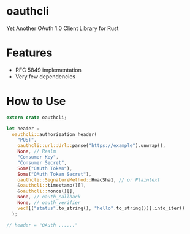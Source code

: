 # oauthcli
Yet Another OAuth 1.0 Client Library for Rust

# Features
- RFC 5849 implementation
- Very few dependencies

# How to Use
```rust
extern crate oauthcli;

let header =
  oauthcli::authorization_header(
    "POST",
    oauthcli::url::Url::parse("https://example").unwrap(),
    None, // Realm
    "Consumer Key",
    "Consumer Secret",
    Some("OAuth Token"),
    Some("OAuth Token Secret"),
    oauthcli::SignatureMethod::HmacSha1, // or Plaintext
    &oauthcli::timestamp()[],
    &oauthcli::nonce()[],
    None, // oauth_callback
    None, // oauth_verifier
    vec![("status".to_string(), "hello".to_string())].into_iter()
  );

// header = "OAuth ......"
```
